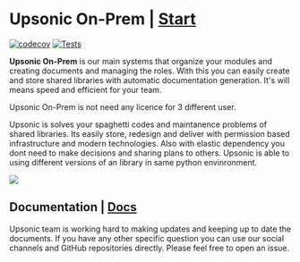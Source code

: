 # Upsonic On-Prem | [Start](https://docs.upsonic.co/on-prem/getting_started)


[![codecov](https://codecov.io/gh/Upsonic/On-Prem/graph/badge.svg?token=6FRKWHXYLA)](https://codecov.io/gh/Upsonic/On-Prem)
[![Tests](https://github.com/Upsonic/On-Prem/actions/workflows/tests.yaml/badge.svg)](https://github.com/Upsonic/On-Prem/actions/workflows/tests.yaml)

**Upsonic On-Prem** is our main systems that organize your modules and creating documents and managing the roles. With this you can easily create and store shared libraries with automatic documentation generation. It's will means speed and efficient for your team.

<Note>Upsonic On-Prem is not need any licence for 3 different user.</Note>

Upsonic is solves your spaghetti codes and maintanence problems of shared libraries. Its easily store, redesign and deliver with permission based infrastructure and modern technologies. Also with elastic dependency you dont need to make decisions and sharing plans to others. Upsonic is able to using different versions of an library in same python envinronment.



<a href="https://docs.upsonic.co/on-prem/getting_started"><img src="https://github.com/Upsonic/On-Prem/assets/41792982/885cedea-5bbf-4474-87bf-12b72195ea6b"></a>

## Documentation | [Docs](https://docs.upsonic.co/)


Upsonic team is working hard to making updates and keeping up to date the documents. If you have any other specific question you can use our social channels and GitHub repositories directly. Please feel free to open an issue.


